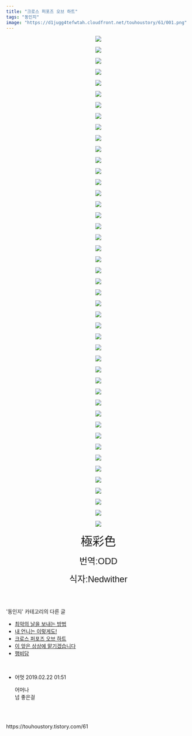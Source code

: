 ```yaml
---
title: "크로스 퍼포즈 오브 하트"
tags: "동인지"
image: "https://d1jugg4tefwtah.cloudfront.net/touhoustory/61/001.png"
---
```

<div class="article">
<div class="tt_article_useless_p_margin"><p style="text-align: center; clear: none; float: none;"><img src="{{ site.imgserver11 }}/touhoustory/61/001.png"/></p><p style="text-align: center; clear: none; float: none;"><img src="{{ site.imgserver11 }}/touhoustory/61/002.png"/></p><p style="text-align: center; clear: none; float: none;"><img src="{{ site.imgserver11 }}/touhoustory/61/003.png"/></p><p style="text-align: center; clear: none; float: none;"><img src="{{ site.imgserver11 }}/touhoustory/61/004.png"/></p><p style="text-align: center; clear: none; float: none;"><img src="{{ site.imgserver11 }}/touhoustory/61/005.png"/></p><p style="text-align: center; clear: none; float: none;"><img src="{{ site.imgserver11 }}/touhoustory/61/006.png"/></p><p style="text-align: center; clear: none; float: none;"><img src="{{ site.imgserver11 }}/touhoustory/61/007.png"/></p><p style="text-align: center; clear: none; float: none;"><img src="{{ site.imgserver11 }}/touhoustory/61/008.png"/></p><p style="text-align: center; clear: none; float: none;"><img src="{{ site.imgserver11 }}/touhoustory/61/009.png"/></p><p style="text-align: center; clear: none; float: none;"><img src="{{ site.imgserver11 }}/touhoustory/61/010.png"/></p><p style="text-align: center; clear: none; float: none;"><img src="{{ site.imgserver11 }}/touhoustory/61/011.png"/></p><p style="text-align: center; clear: none; float: none;"><img src="{{ site.imgserver11 }}/touhoustory/61/012.png"/></p><p style="text-align: center; clear: none; float: none;"><img src="{{ site.imgserver11 }}/touhoustory/61/013.png"/></p><p style="text-align: center; clear: none; float: none;"><img src="{{ site.imgserver11 }}/touhoustory/61/014.png"/></p><p style="text-align: center; clear: none; float: none;"><img src="{{ site.imgserver11 }}/touhoustory/61/015.png"/></p><p style="text-align: center; clear: none; float: none;"><img src="{{ site.imgserver11 }}/touhoustory/61/016.png"/></p><p style="text-align: center; clear: none; float: none;"><img src="{{ site.imgserver11 }}/touhoustory/61/017.png"/></p><p style="text-align: center; clear: none; float: none;"><img src="{{ site.imgserver11 }}/touhoustory/61/018.png"/></p><p style="text-align: center; clear: none; float: none;"><img src="{{ site.imgserver11 }}/touhoustory/61/019.png"/></p><p style="text-align: center; clear: none; float: none;"><img src="{{ site.imgserver11 }}/touhoustory/61/020.png"/></p><p style="text-align: center; clear: none; float: none;"><img src="{{ site.imgserver11 }}/touhoustory/61/021.png"/></p><p style="text-align: center; clear: none; float: none;"><img src="{{ site.imgserver11 }}/touhoustory/61/022.png"/></p><p style="text-align: center; clear: none; float: none;"><img src="{{ site.imgserver11 }}/touhoustory/61/023.png"/></p><p style="text-align: center; clear: none; float: none;"><img src="{{ site.imgserver11 }}/touhoustory/61/024.png"/></p><p style="text-align: center; clear: none; float: none;"><img src="{{ site.imgserver11 }}/touhoustory/61/025.png"/></p><p style="text-align: center; clear: none; float: none;"><img src="{{ site.imgserver11 }}/touhoustory/61/026.png"/></p><p style="text-align: center; clear: none; float: none;"><img src="{{ site.imgserver11 }}/touhoustory/61/027.png"/></p><p style="text-align: center; clear: none; float: none;"><img src="{{ site.imgserver11 }}/touhoustory/61/028.png"/></p><p style="text-align: center; clear: none; float: none;"><img src="{{ site.imgserver11 }}/touhoustory/61/029.png"/></p><p style="text-align: center; clear: none; float: none;"><img src="{{ site.imgserver11 }}/touhoustory/61/030.png"/></p><p style="text-align: center; clear: none; float: none;"><img src="{{ site.imgserver11 }}/touhoustory/61/031.png"/></p><p style="text-align: center; clear: none; float: none;"><img src="{{ site.imgserver11 }}/touhoustory/61/032.png"/></p><p style="text-align: center; clear: none; float: none;"><img src="{{ site.imgserver11 }}/touhoustory/61/033.png"/></p><p style="text-align: center; clear: none; float: none;"><img src="{{ site.imgserver11 }}/touhoustory/61/034.png"/></p><p style="text-align: center; clear: none; float: none;"><img src="{{ site.imgserver11 }}/touhoustory/61/035.png"/></p><p style="text-align: center; clear: none; float: none;"><img src="{{ site.imgserver11 }}/touhoustory/61/036.png"/></p><p style="text-align: center; clear: none; float: none;"><img src="{{ site.imgserver11 }}/touhoustory/61/037.png"/></p><p style="text-align: center; clear: none; float: none;"><img src="{{ site.imgserver11 }}/touhoustory/61/038.png"/></p><p style="text-align: center; clear: none; float: none;"><img src="{{ site.imgserver11 }}/touhoustory/61/039.png"/></p><p style="text-align: center; clear: none; float: none;"><img src="{{ site.imgserver11 }}/touhoustory/61/040.png"/></p><p style="text-align: center; clear: none; float: none;"><img src="{{ site.imgserver11 }}/touhoustory/61/041.png"/></p><p style="text-align: center; clear: none; float: none;"><img src="{{ site.imgserver11 }}/touhoustory/61/042.png"/></p><p style="text-align: center; clear: none; float: none;"><img src="{{ site.imgserver11 }}/touhoustory/61/043.png"/></p><p style="text-align: center; clear: none; float: none;"><img src="{{ site.imgserver11 }}/touhoustory/61/044.png"/></p><p style="text-align: center; clear: none; float: none;"><img src="{{ site.imgserver11 }}/touhoustory/61/045.png"/></p><p style="text-align: center;"><span style='font-family: "맑은 고딕", sans-serif;'></span><span style='font-family: "맑은 고딕", sans-serif;'></span><span style='font-family: "맑은 고딕", sans-serif;'></span><span style='font-family: "맑은 고딕", sans-serif;'></span><span style='font-family: "맑은 고딕", sans-serif;'></span><span style='font-family: "맑은 고딕", sans-serif;'></span><span style='font-family: "맑은 고딕", sans-serif;'></span><span style='font-family: "맑은 고딕", sans-serif;'></span><span style='font-family: "맑은 고딕", sans-serif;'></span><span style='font-family: "맑은 고딕", sans-serif;'></span><span style='font-family: "맑은 고딕", sans-serif;'></span><span style='font-family: "맑은 고딕", sans-serif;'></span><span style='font-family: "맑은 고딕", sans-serif;'></span><span style='font-family: "맑은 고딕", sans-serif;'></span><span style='font-family: "맑은 고딕", sans-serif;'></span><span style='font-family: "맑은 고딕", sans-serif;'></span><span style='font-family: "맑은 고딕", sans-serif;'></span><span style='font-family: "맑은 고딕", sans-serif;'></span><span style='font-family: "맑은 고딕", sans-serif;'></span><span style='font-family: "맑은 고딕", sans-serif;'></span><span style='font-family: "맑은 고딕", sans-serif;'></span><span style='font-family: "맑은 고딕", sans-serif;'></span><span style='font-family: "맑은 고딕", sans-serif;'></span><span style='font-family: "맑은 고딕", sans-serif;'></span><span style='font-family: "맑은 고딕", sans-serif;'></span><span style='font-family: "맑은 고딕", sans-serif;'></span><span style='font-family: "맑은 고딕", sans-serif;'></span><span style='font-family: "맑은 고딕", sans-serif;'></span><span style='font-family: "맑은 고딕", sans-serif;'></span><span style='font-family: "맑은 고딕", sans-serif;'></span><span style='font-family: "맑은 고딕", sans-serif;'></span><span style='font-family: "맑은 고딕", sans-serif;'></span><span style='font-family: "맑은 고딕", sans-serif;'></span><span style='font-family: "맑은 고딕", sans-serif;'></span><span style='font-family: "맑은 고딕", sans-serif;'></span><span style='font-family: "맑은 고딕", sans-serif;'></span><span style='font-family: "맑은 고딕", sans-serif;'></span><span style='font-family: "맑은 고딕", sans-serif;'></span><span style='font-family: "맑은 고딕", sans-serif;'></span><span style='font-family: "맑은 고딕", sans-serif;'></span><span style='font-family: "맑은 고딕", sans-serif;'></span><span style='font-family: "맑은 고딕", sans-serif;'></span><span style='font-family: "맑은 고딕", sans-serif;'></span><span style='font-family: "맑은 고딕", sans-serif;'></span><span style="font-size: 24pt;"></span><span style='font-size: 32px; font-family: "맑은 고딕", sans-serif;'>極彩色</span></p><p style="text-align: center;"><span style='font-size: 18pt; font-family: "맑은 고딕", sans-serif;'>번역:ODD</span></p><p style="text-align: center;"><span style="font-size: 32px;"><span style='font-size: 18pt; font-family: "맑은 고딕", sans-serif;'>식자:Nedwither</span></span></p> </div></div><br/>
<div class="tagTrail">
</div><br/>
<div class="another">
<p>'동인지' 카테고리의 다른 글</p>
<ul>
<li><a href="/touhoustory_63">최악의 날을 보내는 방법</a></li>
<li><a href="/touhoustory_62">내 언니는 이렇게도!</a></li>
<li><a href="/touhoustory_61">크로스 퍼포즈 오브 하트</a></li>
<li><a href="/touhoustory_60">이 앞은 상상에 맡기겠습니다</a></li>
<li><a href="/touhoustory_59">행비담</a></li>
</ul>
</div><br/>
<div class="cb_lstcomment">
<ul>
<li class="cb_thumb_off" id="comment15027791">
<div class="cb_comment_area">
<div class="cb_info_area">
<div class="cb_section">
<span class="cb_nick_name">어멋</span>
<span class="cb_date">2019.02.22 01:51 </span>
</div>
</div>
<div class="cb_dsc_comment">
<p class="cb_dsc">
										어머나<br/>
넘 좋은걸
									</p>
</div>
</div></li>
</ul>
</div><br/>
<br/>
<p id="refer">https://touhoustory.tistory.com/61</p>
<br/>
